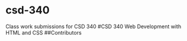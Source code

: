 # csd-340
Class work submissions for CSD 340
#CSD 340 Web Development with HTML and CSS
##Contributors
